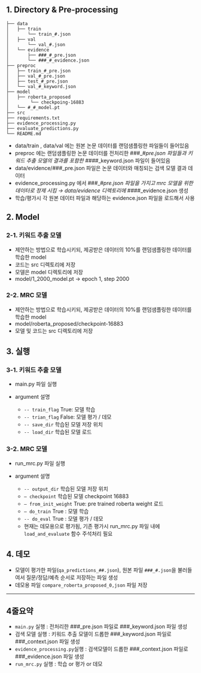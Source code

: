 ## 1. Directory & Pre-processing

```
├── data
│   ├── train
│       └── train_#.json
│   ├── val
│       └── val_#.json
│   └── evidence
│       ├── ###_#_pre.json
│       └── ###_#_evidence.json
├── preproc
│   ├── train_#_pre.json
│   ├── val_#_pre.json
│   ├── test_#_pre.json
│   └── val_#_keyword.json
├── model
│   ├── roberta_proposed
│        └── checkpoing-16883
│   └── #_#_model.pt
├── src
├── requirements.txt
├── evidence_processing.py
├── evaluate_predictions.py
└── README.md
```

- data/train , data/val 에는 원본 논문 데이터를 랜덤샘플링한 파일들이 들어있음
- preproc 에는 랜덤샘플링한 논문 데이터를 전처리한 ###_#_pre.json 파일들과 키워드 추출 모델의 결과를 포함한 ###_#_keyword.json 파일이 들어있음 
- data/evidence/###_pre.json 파일은 논문 데이터와 매칭되는 검색 모델 결과 데이터
- evidence_processing.py 에서 ###_#_pre.json 파일을 가지고 mrc 모델을 위한 데이터로 정제 시킴 → data/evidence 디렉토리에 ###_#_evidence.json 생성
- 학습/평가시 각 원본 데이터 파일과 해당하는 evidence.json 파일을 로드해서 사용

## 2. Model
### 2-1. 키워드 추출 모델
- 제안하는 방법으로 학습시키되, 제공받은 데이터의 10%를 랜덤샘플링한 데이터를 학습한 model
- 코드는 src 디렉토리에 저장
- 모델은 model 디렉토리에 저장
- model/1_2000_model.pt → epoch 1, step 2000

### 2-2. MRC 모델
- 제안하는 방법으로 학습시키되, 제공받은 데이터의 10%를 랜덤샘플링한 데이터를 학습한 model
- model/roberta_proposed/checkpoint-16883
- 모델 및 코드는 src 디렉토리에 저장

## 3. 실행
### 3-1. 키워드 추출 모델 
- main.py 파일 실행
- argument 설명


    - `-- train_flag` True: 모델 학습
    - `-- trian_flag` False: 모델 평가 / 데모
    - `-- save_dir` 학습된 모델 저장 위치
    - `-- load_dir` 학습된 모델 로드

### 3-2. MRC 모델
- run_mrc.py 파일 실행
- argument 설명
    
    
    - `-- output_dir` 학습된 모델 저장 위치
    - `— checkpoint` 학습된 모델 checkpoint 16883
    - `— from_init_weight` True: pre trained roberta weight 로드
    - `— do_train` True : 모델 학습
    - `-- do_eval` True : 모델 평가 / 데모
    - 현재는 데모용으로 평가됨, 기존 평가시 run_mrc.py 파일 내에 `load_and_evaluate` 함수 주석처리 필요

## 4. 데모

- 모델이 평가한 파일(`qa_predictions_##.json`), 원본 파일 `###_#.json`을 불러들여서 질문/정답/예측 순서로 저장하는 파일 생성
- 데모용 파일 `compare_roberta_proposed_0,json` 파일 저장

---

## 4줄요약
- `main.py` 실행 : 전처리한 ###_pre.json 파일로 ###_keyword.json 파일 생성
- 검색 모델 실행 : 키워드 추출 모델이 드롭한 ###_keyword.json 파일로 ###_context.json 파일 생성
- `evidence_processing.py`실행 : 검색모델이 드롭한 ###_context.json 파일로 ###_evidence.json 파일 생성
- `run_mrc.py` 실행 : 학습 or 평가 or 데모
